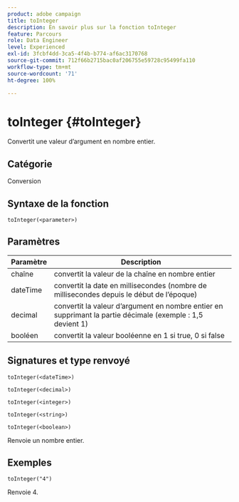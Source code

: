 ```yaml
---
product: adobe campaign
title: toInteger
description: En savoir plus sur la fonction toInteger
feature: Parcours
role: Data Engineer
level: Experienced
exl-id: 3fcbf4dd-3ca5-4f4b-b774-af6ac3170768
source-git-commit: 712f66b2715bac0af206755e59728c95499fa110
workflow-type: tm+mt
source-wordcount: '71'
ht-degree: 100%

---
```


# toInteger {#toInteger}

Convertit une valeur d’argument en nombre entier.

## Catégorie

Conversion

## Syntaxe de la fonction

`toInteger(<parameter>)`

## Paramètres

| Paramètre | Description |
|--- |--- |
| chaîne | convertit la valeur de la chaîne en nombre entier |
| dateTime | convertit la date en millisecondes (nombre de millisecondes depuis le début de l’époque) |
| decimal | convertit la valeur d’argument en nombre entier en supprimant la partie décimale (exemple : 1,5 devient 1) |
| booléen | convertit la valeur booléenne en 1 si true, 0 si false |

## Signatures et type renvoyé

`toInteger(<dateTime>)`

`toInteger(<decimal>)`

`toInteger(<integer>)`

`toInteger(<string>)`

`toInteger(<boolean>)`

Renvoie un nombre entier.

## Exemples

`toInteger("4")`

Renvoie 4.
